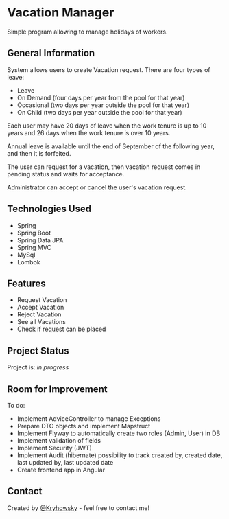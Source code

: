 # Vacation Manager
Simple program allowing to manage holidays of workers.

## General Information
System allows users to create Vacation request.
There are four types of leave:
- Leave
- On Demand (four days per year from the pool for that year)
- Occasional (two days per year outside the pool for that year)
- On Child (two days per year outside the pool for that year)


Each user may have 20 days of leave when the work tenure is up to 10 years and 26 days when the work tenure is over 10 years.

Annual leave is available until the end of September of the following year, and then it is forfeited.

The user can request for a vacation, then vacation request comes in pending status and waits for acceptance.

Administrator can accept or cancel the user's vacation request.

## Technologies Used
- Spring
- Spring Boot
- Spring Data JPA
- Spring MVC
- MySql
- Lombok

## Features
- Request Vacation
- Accept Vacation
- Reject Vacation
- See all Vacations
- Check if request can be placed

## Project Status
Project is: _in progress_

## Room for Improvement
To do:
- Implement AdviceController to manage Exceptions
- Prepare DTO objects and implement Mapstruct
- Implement Flyway to automatically create two roles (Admin, User) in DB
- Implement validation of fields
- Implement Security (JWT)
- Implement Audit (hibernate) possibility to track created by, created date, last updated by, last updated date
- Create frontend app in Angular

## Contact
Created by [@Kryhowsky](https://www.linkedin.com/in/kryhowsky/) - feel free to contact me!
